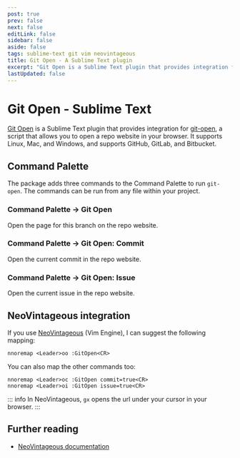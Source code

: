 ```yaml
---
post: true
prev: false
next: false
editLink: false
sidebar: false
aside: false
tags: sublime-text git vim neovintageous
title: Git Open - A Sublime Text plugin
excerpt: "Git Open is a Sublime Text plugin that provides integration for git-open, a script that allows you to open a repo website in your browser. It supports Linux, Mac, and Windows, and supports GitHub, GitLab, and Bitbucket."
lastUpdated: false
---
```


# Git Open - Sublime Text

[Git Open](https://github.com/gerardroche/sublime-git-open?ref=blog.gerardroche.com) is a Sublime Text plugin that provides integration for [git-open](/2023/06/08/git-open-a-shell-script/), a script that allows you to open a repo website in your browser. It supports Linux, Mac, and Windows, and supports GitHub, GitLab, and Bitbucket.

## Command Palette

The package adds three commands to the Command Palette to run `git-open`. The commands can be run from any file within your project.

### Command Palette → Git Open

Open the page for this branch on the repo website.

### Command Palette → Git Open: Commit

Open the current commit in the repo website.

### Command Palette → Git Open: Issue

Open the current issue in the repo website.

## NeoVintageous integration

If you use [NeoVintageous](https://github.com/NeoVintageous/NeoVintageous?ref=blog.gerardroche.com) (Vim Engine), I can suggest the following mapping:

```vim
nnoremap <Leader>oo :GitOpen<CR>
```

You can also map the other commands too:

```vim
nnoremap <Leader>oc :GitOpen commit=true<CR>
nnoremap <Leader>oi :GitOpen issue=true<CR>
```

::: info In NeoVintageous, `gx` opens the url under your cursor in your browser.
:::

## Further reading

* [NeoVintageous documentation](https://neovintageous.github.io/?ref=blog.gerardroche.com)

